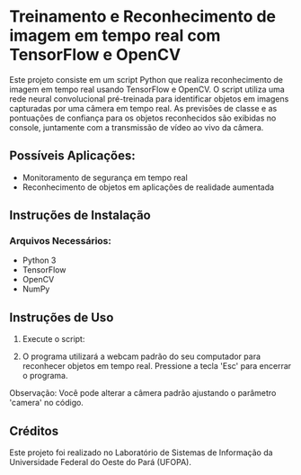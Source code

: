 # Treinamento e Reconhecimento de imagem em tempo real com TensorFlow e OpenCV 

Este projeto consiste em um script Python que realiza reconhecimento de imagem em tempo real usando TensorFlow e OpenCV. O script utiliza uma rede neural convolucional pré-treinada para identificar objetos em imagens capturadas por uma câmera em tempo real. As previsões de classe e as pontuações de confiança para os objetos reconhecidos são exibidas no console, juntamente com a transmissão de vídeo ao vivo da câmera.

## Possíveis Aplicações:
- Monitoramento de segurança em tempo real
- Reconhecimento de objetos em aplicações de realidade aumentada

## Instruções de Instalação
### Arquivos Necessários:
- Python 3
- TensorFlow
- OpenCV
- NumPy

## Instruções de Uso
1. Execute o script:

2. O programa utilizará a webcam padrão do seu computador para reconhecer objetos em tempo real. Pressione a tecla 'Esc' para encerrar o programa.

Observação: Você pode alterar a câmera padrão ajustando o parâmetro 'camera' no código.

## Créditos
Este projeto foi realizado no Laboratório de Sistemas de Informação da Universidade Federal do Oeste do Pará (UFOPA).
